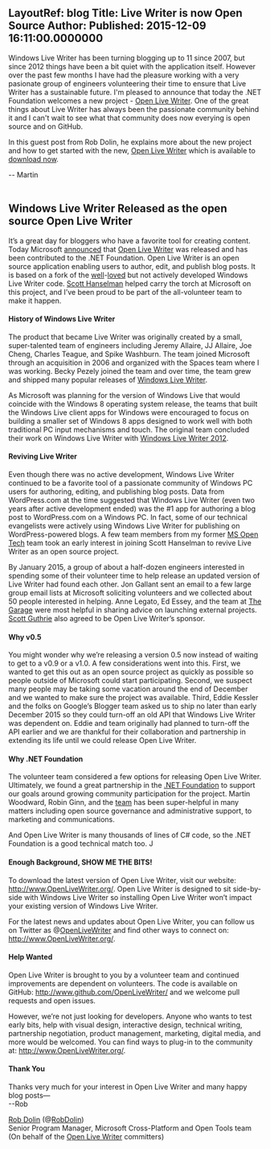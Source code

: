 LayoutRef: blog
Title: Live Writer is now Open Source
Author: 
Published: 2015-12-09 16:11:00.0000000
---
<p>Windows Live Writer has been turning blogging up to 11 since 2007, but since 2012 things have been a bit quiet with the application itself. However over the past&nbsp;few months I have had the pleasure working with a very pasionate group of engineers volunteering their time to ensure that Live Writer has a sustainable future. I'm pleased to announce that today the .NET Foundation welcomes a new project - <a href="http://openlivewriter.org">Open Live Writer</a>. One of the great things about Live Writer has always been the passionate community behind it and I can't wait to see what that community does now everying is open source and on GitHub.</p>

<p>In this guest post from Rob Dolin, he explains more about the new project and how to get started with the new, <a href="http://openlivewriter.org">Open Live Writer</a>&nbsp;which is available to <a href="http://openlivewriter.org">download now</a>.</p>

<p>-- Martin<br /><br /></p>

<h2>Windows Live Writer Released as the open source Open Live Writer</h2>

<p>It&rsquo;s a great day for bloggers who have a favorite tool for creating content. Today Microsoft <a href="http://www.hanselman.com/blog/">announced</a> that <a href="http://www.OpenLiveWriter.org/">Open Live Writer</a> was released and has been contributed to the .NET Foundation. Open Live Writer is an open source application enabling users to author, edit, and publish blog posts. It is based on a fork of the <a href="https://twitter.com/shanselman/status/477214574765043714">well</a>-<a href="http://www.petitionbuzz.com/petitions/dontkillwlw">loved</a> but not actively developed Windows Live Writer code. <a href="http://www.hanselman.com/">Scott Hanselman</a> helped carry the torch at Microsoft on this project, and I&rsquo;ve been proud to be part of the all-volunteer team to make it happen.</p>

<h4>History of Windows Live Writer</h4>

<p>The product that became Live Writer was originally created by a small, super-talented team of engineers including Jeremy Allaire, JJ Allaire, Joe Cheng, Charles Teague, and Spike Washburn. The team joined Microsoft through an acquisition in 2006 and organized with the Spaces team where I was working. Becky Pezely joined the team and over time, the team grew and shipped many popular releases of <a href="https://en.wikipedia.org/wiki/Windows_Live_Writer">Windows Live Writer</a>.</p>

<p>As Microsoft was planning for the version of Windows Live that would coincide with the Windows 8 operating system release, the teams that built the Windows Live client apps for Windows were encouraged to focus on building a smaller set of Windows 8 apps designed to work well with both traditional PC input mechanisms and touch. The original team concluded their work on Windows Live Writer with <a href="http://www.hanselman.com/blog/DownloadWindowsLiveWriter2012.aspx">Windows Live Writer 2012</a>.</p>

<h4>Reviving Live Writer</h4>

<p>Even though there was no active development, Windows Live Writer continued to be a favorite tool of a passionate community of Windows PC users for authoring, editing, and publishing blog posts. Data from WordPress.com at the time suggested that Windows Live Writer (even two years after active development ended) was the #1 app for authoring a blog post to WordPress.com on a Windows PC. In fact, some of our technical evangelists were actively using Windows Live Writer for publishing on WordPress-powered blogs. A few team members from my former <a href="https://www.MSOpenTech.com/">MS Open Tech</a> team took an early interest in joining Scott Hanselman to revive Live Writer as an open source project.</p>

<p>By January 2015, a group of about a half-dozen engineers interested in spending some of their volunteer time to help release an updated version of Live Writer had found each other. Jon Gallant sent an email to a few large group email lists at Microsoft soliciting volunteers and we collected about 50 people interested in helping. Anne Legato, Ed Essey, and the team at <a href="http://www.microsoft.com/en-us/garage/">The Garage</a> were most helpful in sharing advice on launching external projects. <a href="http://weblogs.asp.net/scottgu">Scott Guthrie</a> also agreed to be Open Live Writer&rsquo;s sponsor.</p>

<h4>Why v0.5</h4>

<p>You might wonder why we&rsquo;re releasing a version 0.5 now instead of waiting to get to a v0.9 or a v1.0. A few considerations went into this. First, we wanted to get this out as an open source project as quickly as possible so people outside of Microsoft could start participating. Second, we suspect many people may be taking some vacation around the end of December and we wanted to make sure the project was available. Third, Eddie Kessler and the folks on Google&rsquo;s Blogger team asked us to ship no later than early December 2015 so they could turn-off an old API that Windows Live Writer was dependent on. Eddie and team originally had planned to turn-off the API earlier and we are thankful for their collaboration and partnership in extending its life until we could release Open Live Writer.</p>

<h4>Why .NET Foundation</h4>

<p>The volunteer team considered a few options for releasing Open Live Writer. Ultimately, we found a great partnership in the <a href="http://www.dotnetfoundation.org/">.NET Foundation</a> to support our goals around growing community participation for the project. Martin Woodward, Robin Ginn, and the <a href="http://www.dotnetfoundation.org/team">team</a> has been super-helpful in many matters including open source governance and administrative support, to marketing and communications.</p>

<p>And Open Live Writer is many thousands of lines of C# code, so the .NET Foundation is a good technical match too. J</p>

<h4>Enough Background, SHOW ME THE BITS!</h4>

<p>To download the latest version of Open Live Writer, visit our website: <a href="http://www.OpenLiveWriter.org/">http://www.OpenLiveWriter.org/</a>. Open Live Writer is designed to sit side-by-side with Windows Live Writer so installing Open Live Writer won&rsquo;t impact your existing version of Windows Live Writer.</p>

<p>For the latest news and updates about Open Live Writer, you can follow us on Twitter as @<a href="https://twitter.com/OpenLiveWriter">OpenLiveWriter</a> and find other ways to connect on: <a href="http://www.openlivewriter.org/">http://www.OpenLiveWriter.org/</a>.</p>

<h4>Help Wanted</h4>

<p>Open Live Writer is brought to you by a volunteer team and continued improvements are dependent on volunteers. The code is available on GitHub: <a href="http://www.github.com/OpenLiveWriter/">http://www.github.com/OpenLiveWriter/</a> and we welcome pull requests and open issues.</p>

<p>However, we&rsquo;re not just looking for developers. Anyone who wants to test early bits, help with visual design, interactive design, technical writing, partnership negotiation, product management, marketing, digital media, and more would be welcomed. You can find ways to plug-in to the community at: <a href="http://www.OpenLiveWriter.org/">http://www.OpenLiveWriter.org/</a>.</p>

<h4>Thank You</h4>

<p>Thanks very much for your interest in Open Live Writer and many happy blog posts&mdash; <br />--Rob</p>

<p><a href="http://blog.robdolin.com/">Rob Dolin</a> (@<a href="https://twitter.com/RobDolin">RobDolin</a>) <br />Senior Program Manager, Microsoft Cross-Platform and Open Tools team <br />(On behalf of the <a href="http://www.OpenLiveWriter.org/">Open Live Writer</a> committers)</p>

<p></p>

